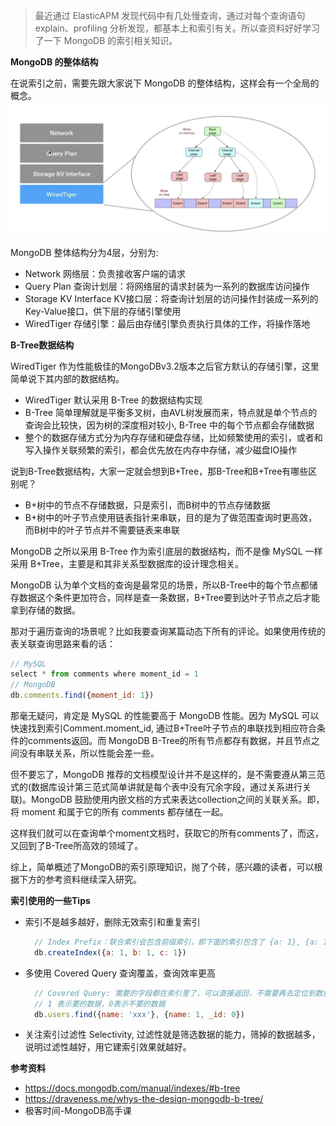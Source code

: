 > 最近通过 ElasticAPM 发现代码中有几处慢查询，通过对每个查询语句 explain、profiling 分析发现，都基本上和索引有关。所以查资料好好学习了一下 MongoDB 的索引相关知识。

**MongoDB 的整体结构**

在说索引之前，需要先跟大家说下 MongoDB 的整体结构，这样会有一个全局的概念。
![MongoDB Architecture](../assets/mongodb_architecture.png)

MongoDB 整体结构分为4层，分别为:
  - Network 网络层：负责接收客户端的请求
  - Query Plan 查询计划层：将网络层的请求封装为一系列的数据库访问操作
  - Storage KV Interface KV接口层：将查询计划层的访问操作封装成一系列的Key-Value接口，供下层的存储引擎使用
  - WiredTiger 存储引擎：最后由存储引擎负责执行具体的工作，将操作落地

**B-Tree数据结构**

WiredTiger 作为性能极佳的MongoDBv3.2版本之后官方默认的存储引擎，这里简单说下其内部的数据结构。
  - WiredTiger 默认采用 B-Tree 的数据结构实现
  - B-Tree 简单理解就是平衡多叉树，由AVL树发展而来，特点就是单个节点的查询会比较快，因为树的深度相对较小, B-Tree 中的每个节点都会存储数据
  - 整个的数据存储方式分为内存存储和硬盘存储，比如频繁使用的索引，或者和写入操作关联频繁的索引，都会优先放在内存中存储，减少磁盘IO操作

说到B-Tree数据结构，大家一定就会想到B+Tree，那B-Tree和B+Tree有哪些区别呢？
  - B+树中的节点不存储数据，只是索引，而B树中的节点存储数据
  - B+树中的叶子节点使用链表指针来串联，目的是为了做范围查询时更高效，而B树中的叶子节点并不需要链表来串联

MongoDB 之所以采用 B-Tree 作为索引底层的数据结构，而不是像 MySQL 一样采用 B+Tree，主要是和其非关系型数据库的设计理念相关。

MongoDB 认为单个文档的查询是最常见的场景，所以B-Tree中的每个节点都储存数据这个条件更加符合，同样是查一条数据，B+Tree要到达叶子节点之后才能拿到存储的数据。

那对于遍历查询的场景呢？比如我要查询某篇动态下所有的评论。如果使用传统的表关联查询思路来看的话：
```javascript
// MySQL
select * from comments where moment_id = 1
// MongoDB
db.comments.find({moment_id: 1})
```
那毫无疑问，肯定是 MySQL 的性能要高于 MongoDB 性能。因为 MySQL 可以快速找到索引Comment.moment_id, 通过B+Tree叶子节点的串联找到相应符合条件的comments返回。而 MongoDB B-Tree的所有节点都存有数据，并且节点之间没有串联关系，所以性能会差一些。   

但不要忘了，MongoDB 推荐的文档模型设计并不是这样的，是不需要遵从第三范式的(数据库设计第三范式简单讲就是每个表中没有冗余字段，通过关系进行关联)。MongoDB 鼓励使用内嵌文档的方式来表达collection之间的关联关系。即，将 moment 和属于它的所有 comments 都存储在一起。

这样我们就可以在查询单个moment文档时，获取它的所有comments了，而这，又回到了B-Tree所高效的领域了。

综上，简单概述了MongoDB的索引原理知识，抛了个砖，感兴趣的读者，可以根据下方的参考资料继续深入研究。

**索引使用的一些Tips**

- 索引不是越多越好，删除无效索引和重复索引
  ```javascript
    // Index Prefix：联合索引会包含前缀索引，即下面的索引包含了 {a: 1}, {a: 1, b: 1} 两个索引，不用重复定义了
    db.createIndex({a: 1, b: 1, c: 1})
  ```
- 多使用 Covered Query 查询覆盖，查询效率更高
  ```javascript
    // Covered Query: 需要的字段都在索引里了，可以直接返回，不需要再去定位到数据页拿数据了
    // 1 表示要的数据，0表示不要的数据
    db.users.find({name: 'xxx'}, {name: 1, _id: 0})
  ```
- 关注索引过滤性 Selectivity, 过滤性就是筛选数据的能力，筛掉的数据越多，说明过滤性越好，用它建索引效果就越好。

**参考资料**
- https://docs.mongodb.com/manual/indexes/#b-tree
- https://draveness.me/whys-the-design-mongodb-b-tree/
- 极客时间-MongoDB高手课